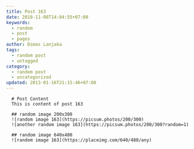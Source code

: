```yaml
---
title: Post 163
date: 2018-11-08T14:04:55+07:00
keywords:
  - random
  - post
  - pages
author: Dimas Lanjaka
tags:
  - random post
  - untagged
category:
  - random post
  - uncategorized
updated: 2013-01-16T21:15:46+07:00
---
```


      # Post Content
      This is content of post 163

      ## random image 200x300
      ![random image 163](https://picsum.photos/200/300)
      ![another random image 163](https://picsum.photos/200/300?random=1)

      ## random image 640x480
      ![random image 163](https://placeimg.com/640/480/any)
      